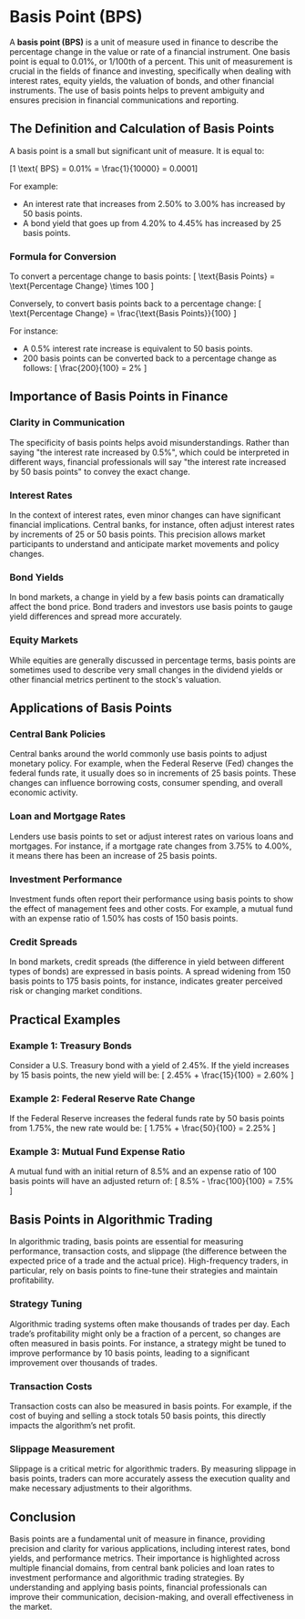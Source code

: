 # Basis Point (BPS)

A **basis point (BPS)** is a unit of measure used in finance to describe the percentage change in the value or rate of a financial instrument. One basis point is equal to 0.01%, or 1/100th of a percent. This unit of measurement is crucial in the fields of finance and investing, specifically when dealing with interest rates, equity yields, the valuation of bonds, and other financial instruments. The use of basis points helps to prevent ambiguity and ensures precision in financial communications and reporting.

## The Definition and Calculation of Basis Points

A basis point is a small but significant unit of measure. It is equal to:

\[1 \text{ BPS} = 0.01\% = \frac{1}{10000} = 0.0001\]

For example:
- An interest rate that increases from 2.50% to 3.00% has increased by 50 basis points.
- A bond yield that goes up from 4.20% to 4.45% has increased by 25 basis points.

### Formula for Conversion

To convert a percentage change to basis points:
\[ \text{Basis Points} = \text{Percentage Change} \times 100 \]

Conversely, to convert basis points back to a percentage change:
\[ \text{Percentage Change} = \frac{\text{Basis Points}}{100} \]

For instance:
- A 0.5% interest rate increase is equivalent to 50 basis points.
- 200 basis points can be converted back to a percentage change as follows: 
\[ \frac{200}{100} = 2\% \]

## Importance of Basis Points in Finance

### Clarity in Communication

The specificity of basis points helps avoid misunderstandings. Rather than saying "the interest rate increased by 0.5%", which could be interpreted in different ways, financial professionals will say "the interest rate increased by 50 basis points" to convey the exact change.

### Interest Rates

In the context of interest rates, even minor changes can have significant financial implications. Central banks, for instance, often adjust interest rates by increments of 25 or 50 basis points. This precision allows market participants to understand and anticipate market movements and policy changes.

### Bond Yields

In bond markets, a change in yield by a few basis points can dramatically affect the bond price. Bond traders and investors use basis points to gauge yield differences and spread more accurately.

### Equity Markets

While equities are generally discussed in percentage terms, basis points are sometimes used to describe very small changes in the dividend yields or other financial metrics pertinent to the stock's valuation.

## Applications of Basis Points

### Central Bank Policies

Central banks around the world commonly use basis points to adjust monetary policy. For example, when the Federal Reserve (Fed) changes the federal funds rate, it usually does so in increments of 25 basis points. These changes can influence borrowing costs, consumer spending, and overall economic activity.

### Loan and Mortgage Rates

Lenders use basis points to set or adjust interest rates on various loans and mortgages. For instance, if a mortgage rate changes from 3.75% to 4.00%, it means there has been an increase of 25 basis points.

### Investment Performance

Investment funds often report their performance using basis points to show the effect of management fees and other costs. For example, a mutual fund with an expense ratio of 1.50% has costs of 150 basis points.

### Credit Spreads

In bond markets, credit spreads (the difference in yield between different types of bonds) are expressed in basis points. A spread widening from 150 basis points to 175 basis points, for instance, indicates greater perceived risk or changing market conditions.

## Practical Examples

### Example 1: Treasury Bonds

Consider a U.S. Treasury bond with a yield of 2.45%. If the yield increases by 15 basis points, the new yield will be:
\[ 2.45\% + \frac{15}{100} = 2.60\% \]

### Example 2: Federal Reserve Rate Change

If the Federal Reserve increases the federal funds rate by 50 basis points from 1.75%, the new rate would be:
\[ 1.75\% + \frac{50}{100} = 2.25\% \]

### Example 3: Mutual Fund Expense Ratio

A mutual fund with an initial return of 8.5% and an expense ratio of 100 basis points will have an adjusted return of:
\[ 8.5\% - \frac{100}{100} = 7.5\% \]

## Basis Points in Algorithmic Trading

In algorithmic trading, basis points are essential for measuring performance, transaction costs, and slippage (the difference between the expected price of a trade and the actual price). High-frequency traders, in particular, rely on basis points to fine-tune their strategies and maintain profitability.

### Strategy Tuning

Algorithmic trading systems often make thousands of trades per day. Each trade’s profitability might only be a fraction of a percent, so changes are often measured in basis points. For instance, a strategy might be tuned to improve performance by 10 basis points, leading to a significant improvement over thousands of trades.

### Transaction Costs

Transaction costs can also be measured in basis points. For example, if the cost of buying and selling a stock totals 50 basis points, this directly impacts the algorithm’s net profit.

### Slippage Measurement

Slippage is a critical metric for algorithmic traders. By measuring slippage in basis points, traders can more accurately assess the execution quality and make necessary adjustments to their algorithms.

## Conclusion

Basis points are a fundamental unit of measure in finance, providing precision and clarity for various applications, including interest rates, bond yields, and performance metrics. Their importance is highlighted across multiple financial domains, from central bank policies and loan rates to investment performance and algorithmic trading strategies. By understanding and applying basis points, financial professionals can improve their communication, decision-making, and overall effectiveness in the market.
